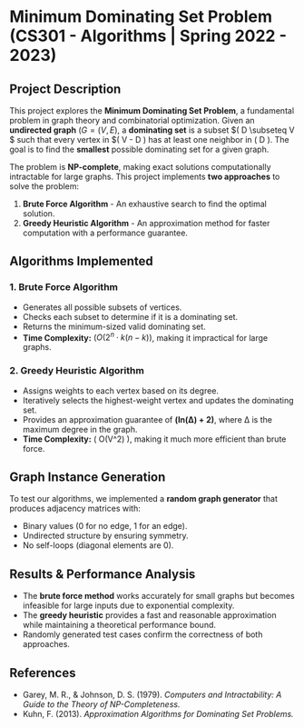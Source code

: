 # Minimum Dominating Set Problem (CS301 - Algorithms | Spring 2022 - 2023)

## Project Description
This project explores the **Minimum Dominating Set Problem**, a fundamental problem in graph theory and combinatorial optimization. Given an **undirected graph** $( G = (V, E)$, a **dominating set** is a subset $( D \subseteq V $ such that every vertex in $( V - D \) has at least one neighbor in \( D \). The goal is to find the **smallest** possible dominating set for a given graph.

The problem is **NP-complete**, making exact solutions computationally intractable for large graphs. This project implements **two approaches** to solve the problem:
1. **Brute Force Algorithm** - An exhaustive search to find the optimal solution.
2. **Greedy Heuristic Algorithm** - An approximation method for faster computation with a performance guarantee.

## Algorithms Implemented
### 1. Brute Force Algorithm
- Generates all possible subsets of vertices.
- Checks each subset to determine if it is a dominating set.
- Returns the minimum-sized valid dominating set.
- **Time Complexity:** $( O(2^n \cdot k(n-k))$, making it impractical for large graphs.

### 2. Greedy Heuristic Algorithm
- Assigns weights to each vertex based on its degree.
- Iteratively selects the highest-weight vertex and updates the dominating set.
- Provides an approximation guarantee of **(ln(Δ) + 2)**, where Δ is the maximum degree in the graph.
- **Time Complexity:** \( O(V^2) \), making it much more efficient than brute force.

## Graph Instance Generation
To test our algorithms, we implemented a **random graph generator** that produces adjacency matrices with:
- Binary values (0 for no edge, 1 for an edge).
- Undirected structure by ensuring symmetry.
- No self-loops (diagonal elements are 0).

## Results & Performance Analysis
- The **brute force method** works accurately for small graphs but becomes infeasible for large inputs due to exponential complexity.
- The **greedy heuristic** provides a fast and reasonable approximation while maintaining a theoretical performance bound.
- Randomly generated test cases confirm the correctness of both approaches.

## References
- Garey, M. R., & Johnson, D. S. (1979). *Computers and Intractability: A Guide to the Theory of NP-Completeness.*
- Kuhn, F. (2013). *Approximation Algorithms for Dominating Set Problems.*
